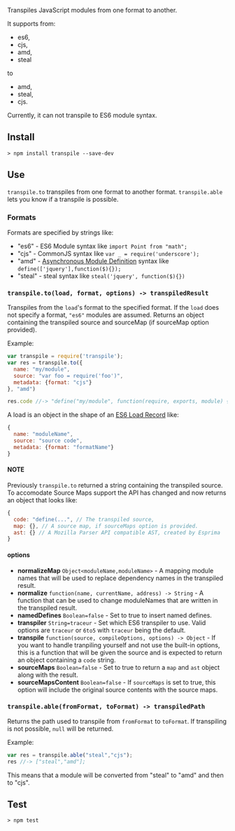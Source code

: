 Transpiles JavaScript modules from one format to another.

It supports from:
 
 - es6, 
 - cjs, 
 - amd, 
 - steal
 
to 

 - amd, 
 - steal, 
 - cjs.

Currently, it can not transpile to ES6 module syntax.

## Install

    > npm install transpile --save-dev

## Use

`transpile.to` transpiles from one format to another format. `transpile.able`
lets you know if a transpile is possible.

### Formats

Formats are specified by strings like:

 - "es6" - ES6 Module syntax like `import Point from "math";`
 - "cjs" - CommonJS syntax like `var _ = require('underscore');`
 - "amd" - [Asynchronous Module Definition](https://github.com/amdjs/amdjs-api/wiki/AMD) 
         syntax like `define(['jquery'],function($){});`
 - "steal" - steal syntax like `steal('jquery', function($){})`


### `transpile.to(load, format, options) -> transpiledResult`

Transpiles from the `load`'s format to the specified format. If
the `load` does not specify a format, `"es6"` modules are assumed. Returns
an object containing the transpiled source and sourceMap (if sourceMap option provided).

Example:

```js
var transpile = require('transpile');
var res = transpile.to({
  name: "my/module",
  source: "var foo = require('foo')",
  metadata: {format: "cjs"}
}, "amd")

res.code //-> "define("my/module", function(require, exports, module) { ... "
```
    
A load is an object in the shape of 
an [ES6 Load Record](https://people.mozilla.org/~jorendorff/es6-draft.html#sec-load-records-and-loadrequest-objects) like:

```js
{
  name: "moduleName",
  source: "source code",
  metadata: {format: "formatName"}
}
```

#### NOTE

Previously `transpile.to` returned a string containing the transpiled source. To accomodate Source Maps support the API has changed and now returns an object that looks like:

```js
{
  code: "define(...", // The transpiled source,
  map: {}, // A source map, if sourceMaps option is provided.
  ast: {} // A Mozilla Parser API compatible AST, created by Esprima
}
```

#### options

 - __normalizeMap__ `Object<moduleName,moduleName>` - A mapping module names that will
   be used to replace dependency names in the transpiled result.
 - __normalize__ `function(name, currentName, address) -> String` - A function
   that can be used to change moduleNames that are written in the transpiled result.
 - __namedDefines__ `Boolean=false` - Set to true to insert named defines. 
 - __transpiler__ `String=traceur` - Set which ES6 transpiler to use. Valid options are `traceur` or `6to5` with `traceur` being the default.
 - __transpile__ `function(source, compileOptions, options) -> Object` - If you want to handle tranpiling yourself and not use the built-in options, this is a function that will be given the source and is expected to return an object containing a `code` string.
 - __sourceMaps__ `Boolean=false` - Set to true to return a `map` and `ast` object along with the result.
 - __sourceMapsContent__ `Boolean=false` - If `sourceMaps` is set to true, this option will include the original source contents with the source maps.

### `transpile.able(fromFormat, toFormat) -> transpiledPath`

Returns the path used to transpile 
from `fromFormat` to `toFormat`. If transpiling is not possible, `null` will be
returned.

Example:

```js
var res = transpile.able("steal","cjs");
res //-> ["steal","amd"];
```

This means that a module will be converted from "steal" to "amd" and then
to "cjs".


## Test

    > npm test
